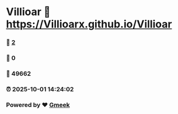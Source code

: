 # Villioar :link: https://Villioarx.github.io/Villioar 
### :page_facing_up: [2](https://Villioarx.github.io/Villioar/tag.html) 
### :speech_balloon: 0 
### :hibiscus: 49662 
### :alarm_clock: 2025-10-01 14:24:02 
### Powered by :heart: [Gmeek](https://github.com/Meekdai/Gmeek)
